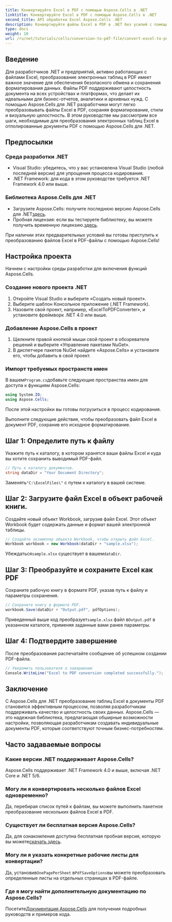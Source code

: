 ```yaml
---
title: Конвертируйте Excel в PDF с помощью Aspose.Cells в .NET
linktitle: Конвертируйте Excel в PDF с помощью Aspose.Cells в .NET
second_title: API обработки Excel Aspose.Cells .NET
description: Конвертируйте файлы Excel в PDF в .NET без усилий с помощью Aspose.Cells. Это пошаговое руководство предоставляет разработчикам .NET фрагменты кода, советы по настройке и часто задаваемые вопросы по устранению неполадок.
type: docs
weight: 10
url: /ru/net/tutorials/cells/conversion-to-pdf-file/convert-excel-to-pdf/
---
```

## Введение

Для разработчиков .NET и предприятий, активно работающих с файлами Excel, преобразование электронных таблиц в PDF имеет важное значение для обеспечения безопасного обмена и сохранения форматирования данных. Файлы PDF поддерживают целостность документа на всех устройствах и платформах, что делает их идеальными для бизнес-отчетов, аналитики и архивных нужд. С помощью Aspose.Cells для .NET разработчики могут легко преобразовывать файлы Excel в PDF, сохраняя форматирование, стили и визуальную целостность. В этом руководстве мы рассмотрим все шаги, необходимые для преобразования электронных таблиц Excel в отполированные документы PDF с помощью Aspose.Cells для .NET.

## Предпосылки

### Среда разработки .NET
- Visual Studio: убедитесь, что у вас установлена Visual Studio (любой последней версии) для упрощения процесса кодирования.
- .NET Framework: для кода в этом руководстве требуется .NET Framework 4.0 или выше.

### Библиотека Aspose.Cells для .NET
-  Загрузите Aspose.Cells: получите последнюю версию Aspose.Cells для .NET[здесь](https://releases.aspose.com/cells/net/).
- Пробная лицензия: если вы тестируете библиотеку, вы можете получить временную лицензию.[здесь](https://purchase.conholdate.com/temporary-license/).

При наличии этих предварительных условий вы готовы приступить к преобразованию файлов Excel в PDF-файлы с помощью Aspose.Cells!

## Настройка проекта

Начнем с настройки среды разработки для включения функций Aspose.Cells.

### Создание нового проекта .NET
1. Откройте Visual Studio и выберите «Создать новый проект».
2. Выберите шаблон Консольное приложение (.NET Framework).
3. Назовите свой проект, например, «ExcelToPDFConverter», и установите фреймворк .NET 4.0 или выше.

### Добавление Aspose.Cells в проект
1. Щелкните правой кнопкой мыши свой проект в обозревателе решений и выберите «Управление пакетами NuGet».
2. В диспетчере пакетов NuGet найдите «Aspose.Cells» и установите его, чтобы добавить в свой проект.

### Импорт требуемых пространств имен
 В вашем`Program.cs`добавьте следующие пространства имен для доступа к функциям Aspose.Cells:
```csharp
using System.IO;
using Aspose.Cells;
```

После этой настройки вы готовы погрузиться в процесс кодирования.

Выполните следующие действия, чтобы преобразовать файл Excel в документ PDF, сохранив его исходное форматирование.

## Шаг 1: Определите путь к файлу
Укажите путь к каталогу, в котором хранятся ваши файлы Excel и куда вы хотите сохранить выводимый PDF-файл.

```csharp
// Путь к каталогу документов.
string dataDir = "Your Document Directory";
```

 Заменять`"C:\ExcelFiles\"` с путем к каталогу в вашей системе.

## Шаг 2: Загрузите файл Excel в объект рабочей книги.
Создайте новый объект Workbook, загрузив файл Excel. Этот объект Workbook будет содержать данные и формат вашей электронной таблицы.

```csharp
// Создайте экземпляр объекта Workbook, чтобы открыть файл Excel.
Workbook workbook = new Workbook(dataDir + "sample.xlsx");
```

 Убеждаться`sample.xlsx` существует в вашем`dataDir`.

## Шаг 3: Преобразуйте и сохраните Excel как PDF
Сохраните рабочую книгу в формате PDF, указав путь к файлу и параметры сохранения.

```csharp
// Сохраните книгу в формате PDF.
workbook.Save(dataDir + "Output.pdf", pdfOptions);
```

 Приведенный выше код преобразует`sample.xlsx` файл в`Output.pdf` в указанном каталоге, применяя заданные вами ранее параметры.

## Шаг 4: Подтвердите завершение
После преобразования распечатайте сообщение об успешном создании PDF-файла.

```csharp
// Уведомить пользователя о завершении
Console.WriteLine("Excel to PDF conversion completed successfully.");
```

## Заключение

С Aspose.Cells для .NET преобразование таблиц Excel в документы PDF становится эффективным процессом, позволяя разработчикам поддерживать качество и целостность своих данных. Aspose.Cells — это надежная библиотека, предлагающая обширные возможности настройки, позволяющая разработчикам создавать индивидуальные документы PDF, которые соответствуют точным бизнес-потребностям.

## Часто задаваемые вопросы

### Какие версии .NET поддерживает Aspose.Cells?
Aspose.Cells поддерживает .NET Framework 4.0 и выше, включая .NET Core и .NET 5/6.

### Могу ли я конвертировать несколько файлов Excel одновременно?
Да, перебирая список путей к файлам, вы можете выполнить пакетное преобразование нескольких файлов Excel в PDF.

### Существует ли бесплатная версия Aspose.Cells?
 Да, для ознакомления доступна бесплатная пробная версия, которую вы можете[скачать здесь](https://releases.aspose.com/cells/net/).

### Могу ли я указать конкретные рабочие листы для конвертации?
 Да, установив`OnePagePerSheet` в`PdfSaveOptions`вы можете преобразовать определенные листы на отдельных страницах в PDF-файле.

### Где я могу найти дополнительную документацию по Aspose.Cells?
 Посетите[Документация Aspose.Cells](https://reference.aspose.com/cells/net/) для получения подробных руководств и примеров кода. 